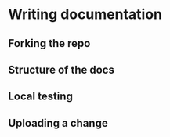 # Writing documentation 

## Forking the repo 

## Structure of the docs

## Local testing

## Uploading a change

